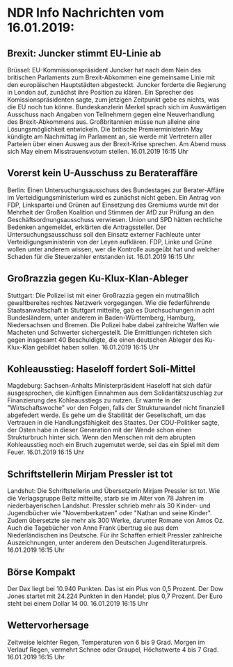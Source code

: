 # NDR Info Nachrichten vom 16.01.2019:


## Brexit: Juncker stimmt EU-Linie ab
Brüssel: EU-Kommissionspräsident Juncker hat nach dem Nein des britischen Parlaments zum Brexit-Abkommen eine gemeinsame Linie mit den europäischen Hauptstädten abgesteckt. Juncker forderte die Regierung in London auf, zunächst ihre Position zu klären. Ein Sprecher des Komissionspräsidenten sagte, zum jetzigen Zeitpunkt gebe es nichts, was die EU noch tun könne. Bundeskanzlerin Merkel sprach sich im Auswärtigen Ausschuss nach Angaben von Teilnehmern gegen eine Neuverhandlung des Brexit-Abkommens aus. Großbritannien müsse nun alleine eine Lösungsmöglichkeit entwickeln. Die britische Premierministerin May kündigte am Nachmittag im Parlament an, sie werde mit Vertretern aller Parteien über einen Ausweg aus der Brexit-Krise sprechen. Am Abend muss sich May einem Misstrauensvotum stellen. 16.01.2019 16:15 Uhr 

## Vorerst kein U-Ausschuss zu Berateraffäre
Berlin: Einen Untersuchungsausschuss des Bundestages zur Berater-Affäre im Verteidigungsministerium wird es zunächst nicht geben. Ein Antrag von FDP, Linkspartei und Grünen auf Einsetzung des Gremiums wurde mit der Mehrheit der Großen Koalition und Stimmen der AfD zur Prüfung an den Geschäftsordnungsausschuss verwiesen. Union und SPD hätten rechtliche Bedenken angemeldet, erklärten die Antragssteller. Der Untersuchungsausschuss soll den Einsatz externer Fachleute unter Verteidigungsministerin von der Leyen aufklären. FDP, Linke und Grüne wollen unter anderem wissen, wer die Kontrolle ausgeübt hat und welcher Schaden für die Steuerzahler entstanden ist. 16.01.2019 16:15 Uhr 

## Großrazzia gegen Ku-Klux-Klan-Ableger
Stuttgart: Die Polizei ist mit einer Großrazzia gegen ein mutmaßlich gewaltbereites rechtes Netzwerk vorgegangen. Wie die federführende Staatsanwaltschaft in Stuttgart mitteilte, gab es Durchsuchungen in acht Bundesländern, unter anderem in Baden-Württemberg, Hamburg, Niedersachsen und Bremen. Die Polizei habe dabei zahlreiche Waffen wie Macheten und Schwerter sichergestellt. Die Ermittlungen richteten sich gegen insgesamt 40 Beschuldigte, die einen deutschen Ableger des Ku-Klux-Klan gebildet haben sollen. 16.01.2019 16:15 Uhr 

## Kohleausstieg: Haseloff fordert Soli-Mittel
Magdeburg: Sachsen-Anhalts Ministerpräsident Haseloff hat sich dafür ausgesprochen, die künftigen Einnahmen aus dem Solidaritätszuschlag zur Finanzierung des Kohleausstiegs zu nutzen. Er warnte in der "Wirtschaftswoche" vor den Folgen, falls der Strukturwandel nicht finanziell abgefedert werde. Es gehe um die Stabilität der Gesellschaft, um das Vertrauen in die Handlungsfähigkeit des Staates. Der CDU-Politiker sagte, der Osten habe in dieser Generation mit der Wende schon einen Strukturbruch hinter sich. Wenn den Menschen mit dem abrupten Kohleausstieg noch ein Bruch zugemutet werde, sei das ein Spiel mit dem Feuer. 16.01.2019 16:15 Uhr 

## Schriftstellerin Mirjam Pressler ist tot
Landshut: Die Schriftstellerin und Übersetzerin Mirjam Pressler ist tot. Wie die Verlagsgruppe Beltz mitteilte, starb sie im Alter von 78 Jahren im niederbayerischen Landshut. Pressler schrieb mehr als 30 Kinder- und Jugendbücher wie "Novemberkatzen" oder "Nathan und seine Kinder". Zudem übersetzte sie mehr als 300 Werke, darunter Romane von Amos Oz. Auch die Tagebücher von Anne Frank übertrug sie aus dem Niederländischen ins Deutsche. Für ihr Schaffen erhielt Pressler zahlreiche Auszeichnungen, unter anderem den Deutschen Jugendliteraturpreis. 16.01.2019 16:15 Uhr 

## Börse Kompakt
Der Dax liegt bei 10.940 Punkten. Das ist ein Plus von 0,5 Prozent. Der Dow Jones startet mit 24.224 Punkten in den Handel; plus 0,7 Prozent. Der Euro steht bei einem Dollar 14 00. 16.01.2019 16:15 Uhr 

## Wettervorhersage
Zeitweise leichter Regen, Temperaturen von 6 bis 9 Grad. Morgen im Verlauf Regen, vermehrt Schnee oder Graupel, Höchstwerte 4 bis 7 Grad. 16.01.2019 16:15 Uhr 
